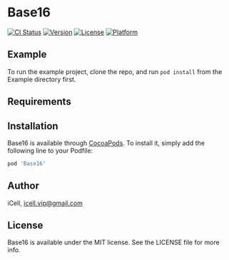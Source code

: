 # Base16

[![CI Status](https://img.shields.io/travis/iCell/Base16.svg?style=flat)](https://travis-ci.org/iCell/Base16)
[![Version](https://img.shields.io/cocoapods/v/Base16.svg?style=flat)](https://cocoapods.org/pods/Base16)
[![License](https://img.shields.io/cocoapods/l/Base16.svg?style=flat)](https://cocoapods.org/pods/Base16)
[![Platform](https://img.shields.io/cocoapods/p/Base16.svg?style=flat)](https://cocoapods.org/pods/Base16)

## Example

To run the example project, clone the repo, and run `pod install` from the Example directory first.

## Requirements

## Installation

Base16 is available through [CocoaPods](https://cocoapods.org). To install
it, simply add the following line to your Podfile:

```ruby
pod 'Base16'
```

## Author

iCell, icell.vip@gmail.com

## License

Base16 is available under the MIT license. See the LICENSE file for more info.
